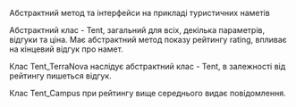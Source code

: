 Абстрактний метод та інтерфейси на прикладі туристичних наметів

Абстрактний клас - Tent, загальний для всіх, декілька параметрів, відгуки та ціна. Має абстрактний метод показу рейтингу rating, впливає на кінцевий відгук про намет.

Клас Tent_TerraNova наслідує абстрактний клас - Tent, в залежності від рейтингу пишеться відгук.

Клас Tent_Campus при рейтингу вище середнього видає повідомлення.




